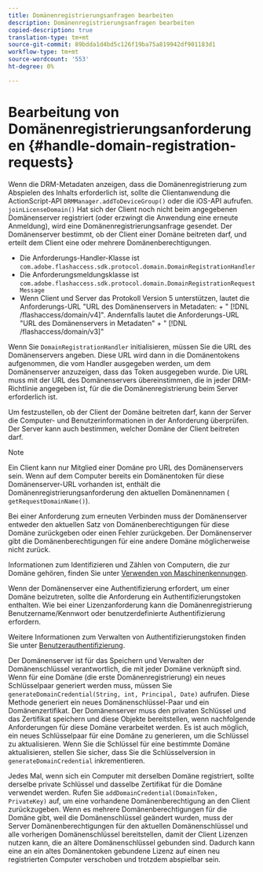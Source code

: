 ```yaml
---
title: Domänenregistrierungsanfragen bearbeiten
description: Domänenregistrierungsanfragen bearbeiten
copied-description: true
translation-type: tm+mt
source-git-commit: 89bdda1d4bd5c126f19ba75a819942df901183d1
workflow-type: tm+mt
source-wordcount: '553'
ht-degree: 0%

---
```



# Bearbeitung von Domänenregistrierungsanforderungen {#handle-domain-registration-requests}

Wenn die DRM-Metadaten anzeigen, dass die Domänenregistrierung zum Abspielen des Inhalts erforderlich ist, sollte die Clientanwendung die ActionScript-API `DRMManager.addToDeviceGroup()` oder die iOS-API aufrufen. `joinLicenseDomain()` Hat sich der Client noch nicht beim angegebenen Domänenserver registriert (oder erzwingt die Anwendung eine erneute Anmeldung), wird eine Domänenregistrierungsanfrage gesendet. Der Domänenserver bestimmt, ob der Client einer Domäne beitreten darf, und erteilt dem Client eine oder mehrere Domänenberechtigungen.

* Die Anforderungs-Handler-Klasse ist `com.adobe.flashaccess.sdk.protocol.domain.DomainRegistrationHandler`
* Die Anforderungsmeldungsklasse ist `com.adobe.flashaccess.sdk.protocol.domain.DomainRegistrationRequestMessage`
* Wenn Client und Server das Protokoll Version 5 unterstützen, lautet die Anforderungs-URL &quot;URL des Domänenservers in Metadaten: + &quot; [!DNL /flashaccess/domain/v4]&quot;. Andernfalls lautet die Anforderungs-URL &quot;URL des Domänenservers in Metadaten&quot; + &quot; [!DNL /flashaccess/domain/v3]&quot;

Wenn Sie `DomainRegistrationHandler` initialisieren, müssen Sie die URL des Domänenservers angeben. Diese URL wird dann in die Domänentokens aufgenommen, die vom Handler ausgegeben werden, um dem Domänenserver anzuzeigen, dass das Token ausgegeben wurde. Die URL muss mit der URL des Domänenservers übereinstimmen, die in jeder DRM-Richtlinie angegeben ist, für die die Domänenregistrierung beim Server erforderlich ist.

Um festzustellen, ob der Client der Domäne beitreten darf, kann der Server die Computer- und Benutzerinformationen in der Anforderung überprüfen. Der Server kann auch bestimmen, welcher Domäne der Client beitreten darf.

>[!NOTE]
>
>Ein Client kann nur Mitglied einer Domäne pro URL des Domänenservers sein. Wenn auf dem Computer bereits ein Domänentoken für diese Domänenserver-URL vorhanden ist, enthält die Domänenregistrierungsanforderung den aktuellen Domänennamen ( `getRequestDomainName()`).

Bei einer Anforderung zum erneuten Verbinden muss der Domänenserver entweder den aktuellen Satz von Domänenberechtigungen für diese Domäne zurückgeben oder einen Fehler zurückgeben. Der Domänenserver gibt die Domänenberechtigungen für eine andere Domäne möglicherweise nicht zurück.

Informationen zum Identifizieren und Zählen von Computern, die zur Domäne gehören, finden Sie unter [Verwenden von Maschinenkennungen](../../protecting-content/implementing-the-license-server/processing-drm-requests.md#use-machine-identifiers).

Wenn der Domänenserver eine Authentifizierung erfordert, um einer Domäne beizutreten, sollte die Anforderung ein Authentifizierungstoken enthalten. Wie bei einer Lizenzanforderung kann die Domänenregistrierung Benutzername/Kennwort oder benutzerdefinierte Authentifizierung erfordern.

Weitere Informationen zum Verwalten von Authentifizierungstoken finden Sie unter [Benutzerauthentifizierung](../../protecting-content/implementing-the-license-server/processing-drm-requests.md#user-authentication).

Der Domänenserver ist für das Speichern und Verwalten der Domänenschlüssel verantwortlich, die mit jeder Domäne verknüpft sind. Wenn für eine Domäne (die erste Domänenregistrierung) ein neues Schlüsselpaar generiert werden muss, müssen Sie `generateDomainCredential(String, int, Principal, Date)` aufrufen. Diese Methode generiert ein neues Domänenschlüssel-Paar und ein Domänenzertifikat. Der Domänenserver muss den privaten Schlüssel und das Zertifikat speichern und diese Objekte bereitstellen, wenn nachfolgende Anforderungen für diese Domäne verarbeitet werden. Es ist auch möglich, ein neues Schlüsselpaar für eine Domäne zu generieren, um die Schlüssel zu aktualisieren. Wenn Sie die Schlüssel für eine bestimmte Domäne aktualisieren, stellen Sie sicher, dass Sie die Schlüsselversion in `generateDomainCredential` inkrementieren.

Jedes Mal, wenn sich ein Computer mit derselben Domäne registriert, sollte derselbe private Schlüssel und dasselbe Zertifikat für die Domäne verwendet werden. Rufen Sie `addDomainCredential(DomainToken, PrivateKey)` auf, um eine vorhandene Domänenberechtigung an den Client zurückzugeben. Wenn es mehrere Domänenberechtigungen für die Domäne gibt, weil die Domänenschlüssel geändert wurden, muss der Server Domänenberechtigungen für den aktuellen Domänenschlüssel und alle vorherigen Domänenschlüssel bereitstellen, damit der Client Lizenzen nutzen kann, die an ältere Domänenschlüssel gebunden sind. Dadurch kann eine an ein altes Domänentoken gebundene Lizenz auf einen neu registrierten Computer verschoben und trotzdem abspielbar sein.
